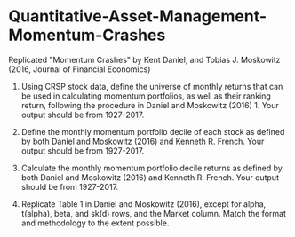 # Quantitative-Asset-Management-Momentum-Crashes
Replicated "Momentum Crashes" by Kent Daniel, and Tobias J. Moskowitz (2016, Journal of Financial Economics)

1. Using CRSP stock data, define the universe of monthly returns that can be used in calculating momentum portfolios, as well as their ranking return, following the procedure in Daniel and
Moskowitz (2016) 1. Your output should be from 1927-2017.

2. Define the monthly momentum portfolio decile of each stock as defined by both Daniel and Moskowitz (2016) and Kenneth R. French. Your output should be from 1927-2017.

3. Calculate the monthly momentum portfolio decile returns as defined by both Daniel and Moskowitz (2016) and Kenneth R. French. Your output should be from 1927-2017.

4. Replicate Table 1 in Daniel and Moskowitz (2016), except for alpha, t(alpha), beta, and sk(d) rows, and the Market column. Match the format and methodology to the extent possible.

